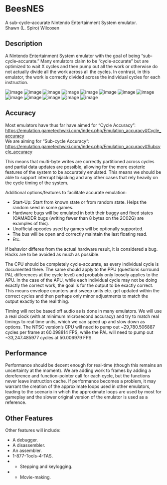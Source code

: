 # BeesNES
A sub-cycle–accurate Nintendo Entertainment System emulator.
<br>Shawn (L. Spiro) Wilcoxen  

## Description
A Nintendo Entertainment System emulator with the goal of being “sub-cycle–accurate.” Many emulators claim to be “cycle-accurate” but are optimized to wait X cycles and then pump out all the work or otherwise do not actually divide all the work across all the cycles. In contrast, in this emulator, the work is correctly divided across the individual cycles for each instruction.

![image](https://user-images.githubusercontent.com/7362666/209457943-0ea5581c-2220-44bf-a046-ed2be6bf77d4.png)
![image](https://user-images.githubusercontent.com/7362666/209458107-919f63ed-2a4b-4bc0-ae65-46aff1c799b4.png)
![image](https://user-images.githubusercontent.com/7362666/209458143-d44796b1-c0cf-40e1-9f89-b71b8be555b1.png)
![image](https://user-images.githubusercontent.com/7362666/209458158-a01a7a05-bcee-494e-a0cc-8ee3e759cae8.png)
![image](https://user-images.githubusercontent.com/7362666/209458173-abb73203-21b0-4f74-8b76-e0113ed76cf7.png)
![image](https://user-images.githubusercontent.com/7362666/209458188-0fb8a5c5-3d25-4583-b618-e7ea92e3c75d.png)
![image](https://user-images.githubusercontent.com/7362666/209458230-92ef54ae-ce4e-4ceb-9a0d-e7e235c57feb.png)
![image](https://user-images.githubusercontent.com/7362666/209458242-87f07e69-22bf-44de-b3ba-ad15ddc157e0.png)
![image](https://user-images.githubusercontent.com/7362666/209458269-7ffe82aa-63fd-4327-b56a-fbbd392cbd38.png)
![image](https://user-images.githubusercontent.com/7362666/209458418-5e562f83-043b-4e38-aefc-cc8fb6eb568f.png)
![image](https://user-images.githubusercontent.com/7362666/209458490-10276135-25ad-40c0-930d-b0b273b6ef1d.png)
![image](https://user-images.githubusercontent.com/7362666/209808558-ccfb45c0-1988-464f-b511-7cb27173f32c.png)
![image](https://user-images.githubusercontent.com/7362666/210033260-031b12fa-dcc0-4405-b189-50f482c08947.png)



## Accuracy
Most emulators have thus far have aimed for “Cycle Accuracy”: https://emulation.gametechwiki.com/index.php/Emulation_accuracy#Cycle_accuracy  
We are aiming for “Sub-cycle Accuracy”: https://emulation.gametechwiki.com/index.php/Emulation_accuracy#Subcycle_accuracy  
	
This means that multi-byte writes are correctly partitioned across cycles and partial data updates are possible, allowing for the more esoteric features of the system to be accurately emulated.  This means we should be able to support interrupt hijacking and any other cases that rely heavily on the cycle timing of the system.  

Additional options/features to facilitate accurate emulation:  
* Start-Up: Start from known state or from random state.  Helps the random seed in some games.  
* Hardware bugs will be emulated in both their buggy and fixed states (OAMADDR bugs (writing fewer than 8 bytes on the 2C02G) are examples of this).  
* Unofficial opcodes used by games will be optionally supported.  
* The bus will be open and correctly maintain the last floating read.  
* Etc.  

If behavior differes from the actual hardware result, it is considered a bug.  Hacks are to be avoided as much as possible.

The CPU should be completely cycle-accurate, as every individual cycle is documented there. The same should apply to the PPU (questions surround PAL differences at the cycle level) and probably only loosely applies to the APU.  In the case of the APU, while each individual cycle may not be doing exactly the correct work, the goal is for the output to be exactly correct. This means envelope counters and sweep units etc. get updated within the correct cycles and then perhaps only minor adjustments to match the output exactly to the real thing.  

Timing will not be based off audio as is done in many emulators. We will use a real clock (with at minimum microsecond accuracy) and try to match real timings to real time units, which we can speed up and slow down as options.  The NTSC version’s CPU will need to pump out ~29,780.506887 cycles per frame at 60.098814 FPS, while the PAL will need to pump out ~33,247.485977 cycles at 50.006979 FPS.

## Performance
Performance should be decent enough for real-time (though this remains an uncertainty at the moment). We are adding work to frames by adding a dereference and function-pointer call for each cycle, but the functions never leave instruction cache. If performance becomes a problem, it may warrant the creation of the approximate loops used in other emulators, leading to the scenario in which the approximate loops are used by most for gameplay and the slower original version of the emulator is used as a reference.  

## Other Features
Other features will include:  
* A debugger.  
* A disassembler.  
* An assembler.  
* 1-877-Tools-4-TAS.  
* * Stepping and keylogging.  
* * Movie-making.  
